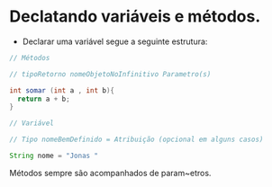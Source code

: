 # Declatando variáveis e métodos.

* Declarar uma variável segue a seguinte estrutura:

```java
// Métodos

// tipoRetorno nomeObjetoNoInfinitivo Parametro(s)

int somar (int a , int b){
  return a + b;
}
```


```java
// Variável

// Tipo nomeBemDefinido = Atribuição (opcional em alguns casos)

String nome = "Jonas "
```

Métodos sempre são acompanhados de param~etros.